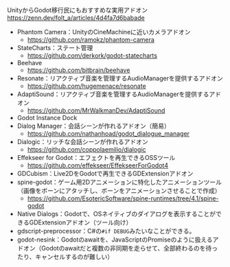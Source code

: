 
UnityからGodot移行民にもおすすめな実用アドオン
https://zenn.dev/folt_a/articles/4d4fa7d6babade

- Phantom Camera：UnityのCineMachineに近いカメラアドオン
	- https://github.com/ramokz/phantom-camera
- StateCharts：ステート管理
	- https://github.com/derkork/godot-statecharts
- Beehave
	- https://github.com/bitbrain/beehave
- Resonate：リアクティブ音楽を管理するAudioManagerを提供するアドオン
	- https://github.com/hugemenace/resonate
- AdaptiSound：リアクティブ音楽を管理するAudioManagerを提供するアドオン
	- https://github.com/MrWalkmanDev/AdaptiSound
- Godot Instance Dock
- Dialog Manager：会話シーンが作れるアドオン（簡易）
	- https://github.com/nathanhoad/godot_dialogue_manager
- Dialogic：リッチな会話シーンが作れるアドオン
	- https://github.com/coppolaemilio/dialogic
- Effekseer for Godot：エフェクトを再生できるOSSツール
	- https://github.com/effekseer/EffekseerForGodot4
- GDCubism：Live2DをGodotで再生できるGDExtensionアドオン
- spine-godot：ゲーム用2Dアニメーションに特化したアニメーションツール（画像をボーンにアタッチし、ボーンをアニメーションさせることで作成）
	- https://github.com/EsotericSoftware/spine-runtimes/tree/4.1/spine-godot
- Native Dialogs：Godotで、OSネイティブのダイアログを表示することができるGDExtensionアドオン（ツール向け）
- gdscript-preprocessor：C#の`#if DEBUG`みたいなことができる。
- godot-nesink：Godotのawaitを、JavaScriptのPromiseのように扱えるアドオン（Godotのawaitだと複数の非同期を走らせて、全部終わるのを待ったり、キャンセルするのが難しい）




